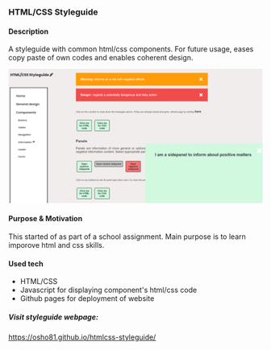 ### HTML/CSS Styleguide

#### Description 
A styleguide with common html/css components. For future usage, eases copy paste of own codes and enables coherent design. 


<img src="https://github.com/osho81/htmlcss-styleguide/blob/master/images/pic-of-styleguide.png" alt="Pic from the game" width="700"/>


#### Purpose & Motivation
This started of as part of a school assignment. 
Main purpose is to learn imporove html and css skills. 

#### Used tech
- HTML/CSS
- Javascript for displaying component's html/css code 
- Github pages for deployment of website

##### Visit styleguide webpage:
https://osho81.github.io/htmlcss-styleguide/ 
